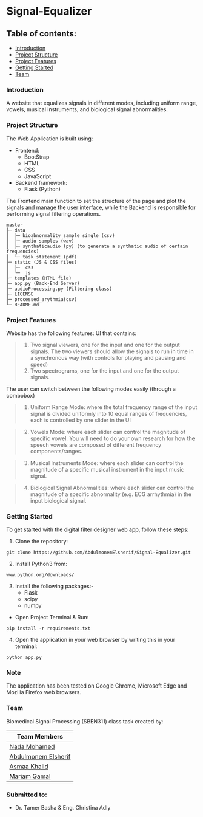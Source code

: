 # Signal-Equalizer
## Table of contents:
- [Introduction](#introduction)
- [Project Structure](#project-structure)
- [Project Features](#project-features)
- [Getting Started](#getting-started)
- [Team](#team)


### Introduction
A website that equalizes signals in different modes, including uniform range, vowels, musical instruments, and biological signal abnormalities.

### Project Structure
The Web Application is built using:
- Frontend:
  - BootStrap
  - HTML
  - CSS
  - JavaScript
- Backend framework:
  - Flask (Python)

The Frontend main function to set the structure of the page and plot the signals and manage
the user interface, while the Backend is responsible for performing signal filtering operations.

```
master
├─ data
│  ├─ bioabnormality sample single (csv)
│  ├─ audio samples (wav)
│  ├─ synthaticaudio (py) (to generate a synthatic audio of certain frequencies)
│  └─ task statement (pdf)
├─ static (JS & CSS files)
│  ├─  css
│  └─  js
├─ templates (HTML file)
├─ app.py (Back-End Server)
├─ audioProcessing.py (Filtering class)
├─ LICENSE
├─ processed_arythmia(csv)
└─ README.md
```

### Project Features
Website has the following features:
 UI that contains:
> 1. Two signal viewers, one for the input and one for the output signals. The two viewers should allow the 
signals to run in time in a synchronous way (with controls for playing and pausing and speed)
> 2. Two spectrograms, one for the input and one for the output signals.

 The user can switch between the following modes easily (through a combobox)
> 1. Uniform Range Mode: where the total frequency range of the input signal is divided uniformly into 10 equal 
ranges of frequencies, each is controlled by one slider in the UI

> 2. Vowels Mode: where each slider can control the magnitude of specific vowel. You will need to do your own 
research for how the speech vowels are composed of different frequency components/ranges.

> 3. Musical Instruments Mode: where each slider can control the magnitude of a specific musical instrument in 
the input music signal.

> 4. Biological Signal Abnormalities: where each slider can control the magnitude of a specific abnormality (e.g. 
ECG arrhythmia) in the input biological signal.


### Getting Started
To get started with the digital filter designer web app, follow these steps:

1. Clone the repository:
``` 
git clone https://github.com/AbdulmonemElsherif/Signal-Equalizer.git
``` 
2. Install Python3 from:
``` 
www.python.org/downloads/
```
3. Install the following packages:-
   - Flask
   - scipy
   - numpy
 - Open Project Terminal & Run:
```
pip install -r requirements.txt
```
4. Open the application in your web browser by writing this in your terminal:
```
python app.py
```

### Note
The application has been tested on Google Chrome, Microsoft Edge and Mozilla Firefox web browsers.

### Team
Biomedical Signal Processing (SBEN311) class task created by:

| Team Members                                  
|-------------------------------------------------------
| [Nada Mohamed](https://github.com/NadaAlfowey)
| [Abdulmonem Elsherif](https://github.com/AbdulmonemElsherif)   
| [Asmaa Khalid](https://github.com/asmaakhaledd) 
| [Mariam Gamal](https://github.com/mariamgamal70)
      

     

### Submitted to:
- Dr. Tamer Basha & Eng. Christina Adly
